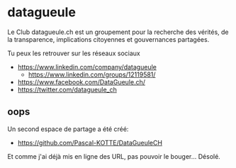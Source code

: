 # datagueule
Le Club datagueule.ch est un groupement pour la recherche des vérités, de la transparence, implications citoyennes et gouvernances partagées.

Tu peux les retrouver sur les réseaux sociaux
* https://www.linkedin.com/company/datagueule
  * https://www.linkedin.com/groups/12119581/
* https://www.facebook.com/DataGueule.ch/
* https://twitter.com/datagueule_ch

## oops
Un second espace de partage a été créé:
* https://github.com/Pascal-KOTTE/DataGueuleCH

Et comme j'ai déjà mis en ligne des URL, pas pouvoir le bouger... Désolé.
